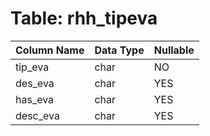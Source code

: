 # Table: rhh_tipeva

| Column Name | Data Type | Nullable |
|-------------|-----------|----------|
| tip_eva | char | NO |
| des_eva | char | YES |
| has_eva | char | YES |
| desc_eva | char | YES |
